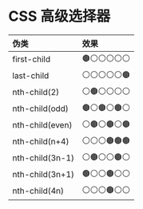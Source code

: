 # CSS 高级选择器

| 伪类            | 效果         |
| :-------------- | :----------- |
| first-child     | 🟤⚪⚪⚪⚪⚪ |
| last-child      | ⚪⚪⚪⚪⚪🟤 |
| nth-child(2)    | ⚪🟤⚪⚪⚪⚪ |
| nth-child(odd)  | 🟤⚪🟤⚪🟤⚪ |
| nth-child(even) | ⚪🟤⚪🟤⚪🟤 |
| nth-child(n+4)  | ⚪⚪⚪🟤🟤🟤 |
| nth-child(3n-1) | ⚪🟤⚪⚪🟤⚪ |
| nth-child(3n+1) | 🟤⚪⚪🟤⚪⚪ |
| nth-child(4n)   | ⚪⚪⚪🟤⚪⚪ |

